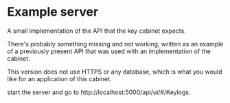 # Example server

A small implementation of the API that the key cabinet expects.

There's probably something missing and not working, written as an
example of a previously present API that was used with an implementation
of the cabinet.

This version does not use HTTPS or any database, which is what you would like for an application of this cabinet.

start the server and go to http://localhost:5000/api/ui/#/Keylogs.

